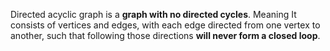 Directed acyclic graph is a **graph with no directed cycles**.
Meaning It consists of vertices and edges, with each edge directed from one vertex to another, such that following those directions **will never form a closed loop**.